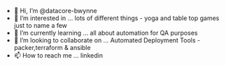 - 👋 Hi, I’m @datacore-bwynne
- 👀 I’m interested in ... lots of different things - yoga and table top games just to name a few 
- 🌱 I’m currently learning ... all about automation for QA purposes
- 💞️ I’m looking to collaborate on ... Automated Deployment Tools - packer,terraform & ansible
- 📫 How to reach me ... linkedin

<!---
datacore-bwynne/datacore-bwynne is a ✨ special ✨ repository because its `README.md` (this file) appears on your GitHub profile.
You can click the Preview link to take a look at your changes.
--->
